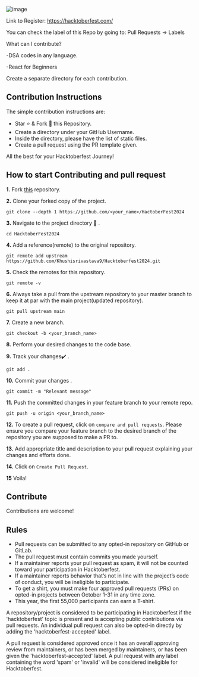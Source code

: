 ![image](https://github.com/user-attachments/assets/a6aee016-71e8-4f04-9e8e-1ed57761959b)

Link to Register: https://hacktoberfest.com/

You can check the label of this Repo by going to: Pull Requests -> Labels

What can I contribute?

-DSA codes in any language.

-React for Beginners

Create a separate directory for each contribution.
## Contribution Instructions
The simple contribution instructions are:

- Star ⭐ & Fork 🍴 this Repository.
- Create a directory under your GitHub Username.
- Inside the directory, please have the list of static files.
- Create a pull request using the PR template given.

All the best for your Hacktoberfest Journey!

## How to start Contributing and pull request

**1.**  Fork [this](https://github.com/Khushisrivastava9/Hacktoberfest2024.git) repository.

**2.**  Clone your forked copy of the project.

```
git clone --depth 1 https://github.com/<your_name>/HactoberFest2024
```

**3.** Navigate to the project directory :file_folder: .

```
cd HacktoberFest2024
```

**4.** Add a reference(remote) to the original repository.

```
git remote add upstream https://github.com/Khushisrivastava9/Hacktoberfest2024.git
```

**5.** Check the remotes for this repository.
```
git remote -v
```

**6.** Always take a pull from the upstream repository to your master branch to keep it at par with the main project(updated repository).

```
git pull upstream main
```

**7.** Create a new branch.

```
git checkout -b <your_branch_name>
```

**8.** Perform your desired changes to the code base.


**9.** Track your changes:heavy_check_mark: .

```
git add . 
```

**10.** Commit your changes .

```
git commit -m "Relevant message"
```

**11.** Push the committed changes in your feature branch to your remote repo.
```
git push -u origin <your_branch_name>
```

**12.** To create a pull request, click on `compare and pull requests`. Please ensure you compare your feature branch to the desired branch of the repository you are supposed to make a PR to.


**13.** Add appropriate title and description to your pull request explaining your changes and efforts done.


**14.** Click on `Create Pull Request`.


**15** Voila!

## Contribute
Contributions are welcome! 

## Rules
- Pull requests can be submitted to any opted-in repository on GitHub or GitLab.
- The pull request must contain commits you made yourself.
- If a maintainer reports your pull request as spam, it will not be counted toward your participation in Hacktoberfest.
- If a maintainer reports behavior that’s not in line with the project’s code of conduct, you will be ineligible to participate.
- To get a shirt, you must make four approved pull requests (PRs) on opted-in projects between October 1-31 in any time zone.
- This year, the first 55,000 participants can earn a T-shirt.

A repository/project is considered to be participating in Hacktoberfest if the 'hacktoberfest' topic is present and is accepting public contributions via pull requests. An individual pull request can also be opted-in directly by adding the 'hacktoberfest-accepted' label.

A pull request is considered approved once it has an overall approving review from maintainers, or has been merged by maintainers, or has been given the 'hacktoberfest-accepted' label. A pull request with any label containing the word 'spam' or 'invalid' will be considered ineligible for Hacktoberfest.
